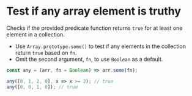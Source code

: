 # Test if any array element is truthy

Checks if the provided predicate function returns `true` for at least one element in a collection.

* Use `Array.prototype.some()` to test if any elements in the collection return `true` based on `fn`.
* Omit the second argument, `fn`, to use `Boolean` as a default.

```js
const any = (arr, fn = Boolean) => arr.some(fn);
```

```js
any([0, 1, 2, 0], x => x >= 2); // true
any([0, 0, 1, 0]); // true
```

